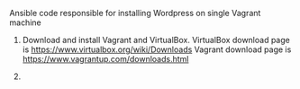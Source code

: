 Ansible code responsible for installing Wordpress on single Vagrant machine

1. Download and install Vagrant and VirtualBox.
	VirtualBox download page is https://www.virtualbox.org/wiki/Downloads
	Vagrant download page is https://www.vagrantup.com/downloads.html

2. 